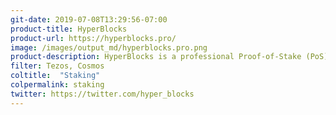 ```yaml
---
git-date: 2019-07-08T13:29:56-07:00
product-title: HyperBlocks
product-url: https://hyperblocks.pro/
image: /images/output_md/hyperblocks.pro.png
product-description: HyperBlocks is a professional Proof-of-Stake (PoS) service for staking Tezos, Tomochain, Cosmos, WAX, Republic Protocol, Aelf.
filter: Tezos, Cosmos 
coltitle:  "Staking"
colpermalink: staking
twitter: https://twitter.com/hyper_blocks
---
```

